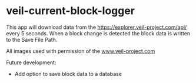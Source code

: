 # veil-current-block-logger

This app will download data from the https://explorer.veil-project.com/api/ every 5 seconds. When a block change is detected the block data is written to the Save File Path.

All images used with permission of the www.veil-project.com

Future development:
- Add option to save block data to a database

